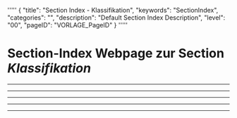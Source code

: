 '''''
{
"title": "Section Index - Klassifikation",
"keywords": "SectionIndex",
"categories": "",
"description": "Default Section Index Description",
"level": "00",
"pageID": "VORLAGE_PageID"
}
'''''


<h1>Section-Index Webpage zur Section <i>Klassifikation</i></h1>

<hr><hr><hr><hr><hr>